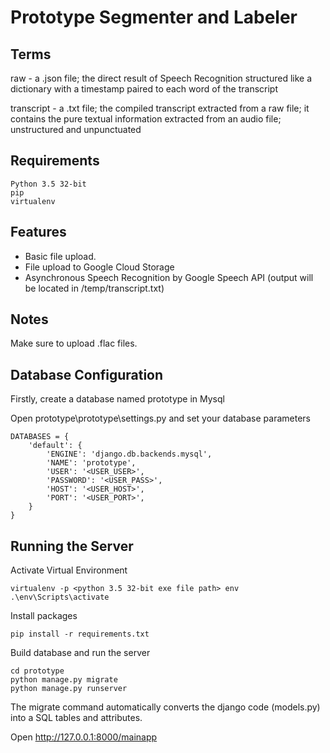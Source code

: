 # Prototype Segmenter and Labeler

## Terms

raw - a .json file; the direct result of Speech Recognition structured like a dictionary with a timestamp paired to each word of the transcript

transcript - a .txt file; the compiled transcript extracted from a raw file; it contains the pure textual information extracted from an audio file; unstructured and unpunctuated

## Requirements

```
Python 3.5 32-bit
pip
virtualenv
```

## Features

* Basic file upload.
* File upload to Google Cloud Storage
* Asynchronous Speech Recognition by Google Speech API (output will be located in /temp/transcript.txt)

## Notes

Make sure to upload .flac files.

## Database Configuration

Firstly, create a database named prototype in Mysql

Open prototype\prototype\settings.py and set your database parameters

```
DATABASES = {
    'default': {
        'ENGINE': 'django.db.backends.mysql',
        'NAME': 'prototype',
        'USER': '<USER_USER>',
        'PASSWORD': '<USER_PASS>',
        'HOST': '<USER_HOST>',
        'PORT': '<USER_PORT>',
    }
}
```

## Running the Server

Activate Virtual Environment

```
virtualenv -p <python 3.5 32-bit exe file path> env
.\env\Scripts\activate
```
Install packages
```
pip install -r requirements.txt 
```
Build database and run the server
```
cd prototype
python manage.py migrate
python manage.py runserver
```
The migrate command automatically converts the django code (models.py) into a SQL tables and attributes.

Open http://127.0.0.1:8000/mainapp
